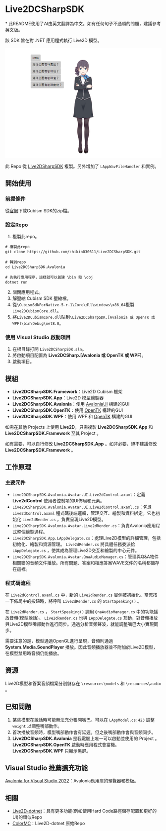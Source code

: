 # Live2DCSharpSDK

\* 此README使用了AI由英文翻譯為中文。如有任何句子不通順的問題，建議參考英文版。

該 SDK 旨在對 .NET 應用程式執行 Live2D 模型。

![demo](https://github.com/chikin030611/Live2DCSharpSDK/blob/master/image/demo.png)

此 Repo 從 [Live2DSharpSDK](https://github.com/Coloryr/Live2DCSharpSDK) 複製。另外增加了 `LAppWavFileHandler` 和實例。

## 開始使用

### 前提條件

從[官網](https://www.live2d.com/en/sdk/download/native/)下載Cubism SDK的zip檔。

### 設定Repo

1. 複製此repo。
```
# 複製此repo
git clone https://github.com/chikin030611/Live2DCSharpSDK.git

# 轉到repo
cd Live2DCSharpSDK.Avalonia

# 先執行應用程序，這樣就可以創建 \bin 和 \obj
dotnet run
```
2. 關閉應用程式。
3. 解壓縮 Cubism SDK 壓縮檔。
4. 從`\CubismSdkForNative-5-r.1\Core\dll\windows\x86_64`複製`Live2DCubismCore.dll`。
5. 將`Live2DCubismCore.dll`貼到`\Live2DCSharpSDK.[Avalonia 或 OpenTK 或 WPF]\bin\Debug\net8.0`。

### 使用 Visual Studio 啟動項目

1. 在根目錄打開 `Live2DCSharpSDK.sln`。
2. 將啟動項目配置為 **Live2DCSharp.[Avalonia 或 OpenTK 或 WPF]**。
3. 啟動項目。

## 模組

- **Live2DCSharpSDK.Framework**：Live2D Cubism 框架
- **Live2DCSharpSDK.App**：Live2D 模型繪製器
- **Live2DCSharpSDK.Avalonia**：使用 [AvaloniaUI](https://avaloniaui.net/) 構建的GUI
- **Live2DCSharpSDK.OpenTK**：使用 [OpenTK](https://opentk.net/) 構建的GUI
- **Live2DCSharpSDK.WPF**：使用 WPF 和 [OpenTK](https://opentk.net/) 構建的GUI

如需在其他 Projects 上使用 **Live2D**，只需複製 **Live2DCSharpSDK.App** 和 **Live2DCSharpSDK.Framework** 至其 Project 。

如有需要，可以自行修改 **Live2DCSharpSDK.App** 。如非必要，絕不建議修改 **Live2DCSharpSDK.Framework** 。

## 工作原理

### 主要元件

- `Live2DCSharpSDK.Avalonia.Avatar.UI.Live2dControl.axaml`：定義 **Live2dControl** 使用者控制項的UI佈局和元素。
- `Live2DCSharpSDK.Avalonia.Avatar.UI.Live2dControl.axaml.cs`：包含 `Live2dControl.axaml` 程式碼後端邏輯，管理交互、繪製和資料綁定。它也初始化 `Live2dRender.cs` ，負責呈現Live2D模型。
- `Live2DCSharpSDK.Avalonia.Avatar.Live2dRender.cs`：負責Avalonia應用程式整個繪製過程。
- `Live2DCSharpSDK.App.LAppDelegate.cs`：處理Live2D模型的詳細管理，包括初始化、繪製和資源管理。 `Live2dRender.cs` 將具體任務委派給 `LAppDelegate.cs` ，使其成為管理Live2D交互和繪製的中心元件。
- `Live2DCSharpSDK.Avalonia.Avatar.QnaAudioManager.cs`：管理與Q&A物件相關聯的音頻文件播放。所有問題、答案和相應答案WAVE文件的名稱都儲存在這裡。

### 程式碼流程

在 `Live2dControl.axaml.cs` 中，新的 `Live2dRender.cs` 實例被初始化。當您按一下佈局中的按鈕時，將呼叫 `Live2dRender.cs` 的 `StartSpeaking()` 。

在 `Live2dRender.cs` ， `StartSpeaking()` 調用 `QnaAudioManager.cs` 中的功能播放音頻(模型說話)。 `Live2dRender.cs` 也與 `LAppDelegate.cs` 互動，對音頻播放與Live2D模型嘴部動作進行同步。通過分析音頻聲波，就能調整嘴巴大小實現同步。

需要注意的是，模型通過OpenGL進行呈現，音頻則通過 **System.Media.SoundPlayer** 播放。因此音頻播放器並不附加於Live2D模型，在模型禁用時音頻仍能播放。

## 資源

Live2D模型和答案音頻檔案分別儲存在 `\resources\models` 和 `\resources\audio` 。

## 已知問題

1. 某些模型在說話時可能無法充分張開嘴巴。可以在 `LAppModel.cs:423` 調整 `weight` 以調整嘴部動作。
2. 首次播放音頻時，模型嘴部動作會有延遲。但之後嘴部動作會與音頻同步。
3. **Live2DCSharpSDK.Avalonia** 是我電腦上唯一可以啟動並使用的 Project 。**Live2DCSharpSDK.OpenTK** 啟動時應用程式會當機。**Live2DCSharpSDK.WPF** 只顯示黑屏。

## Visual Studio 推薦擴充功能

[Avalonia for Visual Studio 2022](https://marketplace.visualstudio.com/items?itemName=AvaloniaTeam.AvaloniaVS)：Avalonia應用庫的預覽器和模板。

## 相關

- [Live2D-dotnet](https://github.com/chikin030611/Live2D-dotnet)：具有更多功能(例如使用Hard Code路徑儲存配置和更好的UI)的類似Repo
- [ColorMC](https://github.com/Coloryr/ColorMC/tree/master)：Live2D-dotnet 原始Repo
